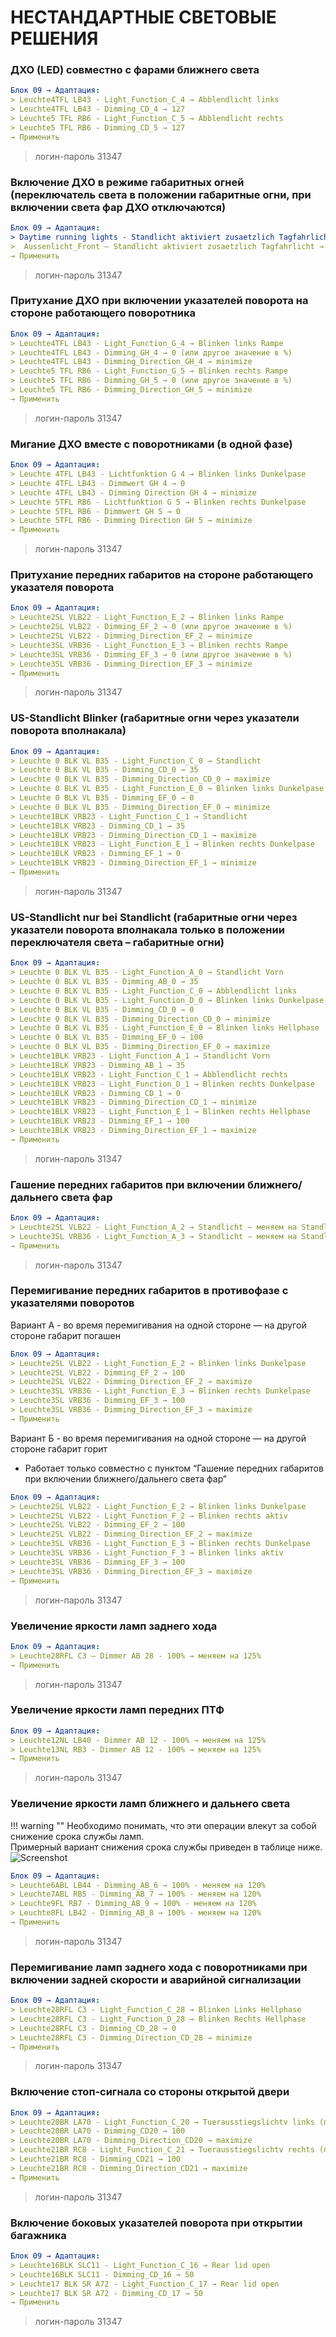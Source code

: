 # НЕСТАНДАРТНЫЕ СВЕТОВЫЕ РЕШЕНИЯ

### ДХО (LED) совместно с фарами ближнего света
``` yaml
Блок 09 → Адаптация:
> Leuchte4TFL LB43 - Light_Function_C_4 → Abblendlicht links
> Leuchte4TFL LB43 - Dimming_CD_4 → 127
> Leuchte5 TFL RB6 - Light_Function_C_5 → Abblendlicht rechts
> Leuchte5 TFL RB6 - Dimming_CD_5 → 127
→ Применить
```
> логин-пароль 31347	

### Включение ДХО в режиме габаритных огней (переключатель света в положении габаритные огни, при включении света фар ДХО отключаются)
``` yaml
Блок 09 → Адаптация:
> Daytime running lights - Standlicht aktiviert zusaetzlich Tagfahrlicht → active Для 19 м.г.:
>  Aussenlicht_Front — Standlicht aktiviert zusaetzlich Tagfahrlicht → акт.
→ Применить
```
> логин-пароль 31347	

### Притухание ДХО при включении указателей поворота на стороне работающего поворотника
``` yaml
Блок 09 → Адаптация:
> Leuchte4TFL LB43 - Light_Function_G_4 → Blinken links Rampe
> Leuchte4TFL LB43 - Dimming_GH_4 → 0 (или другое значение в %)
> Leuchte4TFL LB43 - Dimming_Direction_GH_4 → minimize
> Leuchte5 TFL RB6 - Light_Function_G_5 → Blinken rechts Rampe
> Leuchte5 TFL RB6 - Dimming_GH_5 → 0 (или другое значение в %)
> Leuchte5 TFL RB6 - Dimming_Direction_GH_5 → minimize
→ Применить
```
> логин-пароль 31347	

### Мигание ДХО вместе с поворотниками (в одной фазе)
``` yaml
Блок 09 → Адаптация:
> Leuchte 4TFL LB43 - Lichtfunktion G 4 → Blinken links Dunkelpase
> Leuchte 4TFL LB43 - Dimmwert GH 4 → 0
> Leuchte 4TFL LB43 - Dimming Direction GH 4 → minimize
> Leuchte 5TFL RB6 - Lichtfunktion G 5 → Blinken rechts Dunkelpase
> Leuchte 5TFL RB6 - Dimmwert GH 5 → 0
> Leuchte 5TFL RB6 - Dimming Direction GH 5 → minimize
→ Применить
```
> логин-пароль 31347	

### Притухание передних габаритов на стороне работающего указателя поворота
``` yaml
Блок 09 → Адаптация:
> Leuchte2SL VLB22 - Light_Function_E_2 → Blinken links Rampe
> Leuchte2SL VLB22 - Dimming_EF_2 → 0 (или другое значение в %)
> Leuchte2SL VLB22 - Dimming_Direction_EF_2 → minimize
> Leuchte3SL VRB36 - Light_Function_E_3 → Blinken rechts Rampe
> Leuchte3SL VRB36 - Dimming_EF_3 → 0 (или другое значение в %)
> Leuchte3SL VRB36 - Dimming_Direction_EF_3 → minimize
→ Применить
```
> логин-пароль 31347	

### US-Standlicht Blinker (габаритные огни через указатели поворота вполнакала)
``` yaml
Блок 09 → Адаптация:
> Leuchte 0 BLK VL B35 - Light_Function_C_0 → Standlicht
> Leuchte 0 BLK VL B35 - Dimming_CD_0 → 35
> Leuchte 0 BLK VL B35 - Dimming_Direction_CD_0 → maximize
> Leuchte 0 BLK VL B35 - Light_Function_E_0 → Blinken links Dunkelpase
> Leuchte 0 BLK VL B35 - Dimming_EF_0 → 0
> Leuchte 0 BLK VL B35 - Dimming_Direction_EF_0 → minimize
> Leuchte1BLK VRB23 - Light_Function_C_1 → Standlicht
> Leuchte1BLK VRB23 - Dimming_CD_1 → 35
> Leuchte1BLK VRB23 - Dimming_Direction_CD_1 → maximize
> Leuchte1BLK VRB23 - Light_Function_E_1 → Blinken rechts Dunkelpase
> Leuchte1BLK VRB23 - Dimming_EF_1 → 0
> Leuchte1BLK VRB23 - Dimming_Direction_EF_1 → minimize
→ Применить
```
> логин-пароль 31347	

### US-Standlicht nur bei Standlicht (габаритные огни через указатели поворота вполнакала только в положении переключателя света – габаритные огни)
``` yaml
Блок 09 → Адаптация:
> Leuchte 0 BLK VL B35 - Light_Function_A_0 → Standlicht Vorn
> Leuchte 0 BLK VL B35 - Dimming_AB_0 → 35
> Leuchte 0 BLK VL B35 - Light_Function_C_0 → Abblendlicht links
> Leuchte 0 BLK VL B35 - Light_Function_D_0 → Blinken links Dunkelpase
> Leuchte 0 BLK VL B35 - Dimming_CD_0 → 0
> Leuchte 0 BLK VL B35 - Dimming_Direction_CD_0 → minimize
> Leuchte 0 BLK VL B35 - Light_Function_E_0 → Blinken links Hellphase
> Leuchte 0 BLK VL B35 - Dimming_EF_0 → 100
> Leuchte 0 BLK VL B35 - Dimming_Direction_EF_0 → maximize
> Leuchte1BLK VRB23 - Light_Function_A_1 → Standlicht Vorn
> Leuchte1BLK VRB23 - Dimming_AB_1 → 35
> Leuchte1BLK VRB23 - Light_Function_C_1 → Abblendlicht rechts
> Leuchte1BLK VRB23 - Light_Function_D_1 → Blinken rechts Dunkelpase
> Leuchte1BLK VRB23 - Dimming_CD_1 → 0
> Leuchte1BLK VRB23 - Dimming_Direction_CD_1 → minimize
> Leuchte1BLK VRB23 - Light_Function_E_1 → Blinken rechts Hellphase
> Leuchte1BLK VRB23 - Dimming_EF_1 → 100
> Leuchte1BLK VRB23 - Dimming_Direction_EF_1 → maximize
→ Применить
```
> логин-пароль 31347	

### Гашение передних габаритов при включении ближнего/дальнего света фар
``` yaml
Блок 09 → Адаптация:
> Leuchte2SL VLB22 - Light_Function_A_2 → Standlicht — меняем на Standlicht vorn
> Leuchte3SL VRB36 - Light_Function_A_3 → Standlicht — меняем на Standlicht vorn
→ Применить
```
> логин-пароль 31347	

### Перемигивание передних габаритов в противофазе с указателями поворотов
Вариант А - во время перемигивания на одной стороне — на другой стороне габарит погашен
``` yaml
Блок 09 → Адаптация:
> Leuchte2SL VLB22 - Light_Function_E_2 → Blinken links Dunkelpase
> Leuchte2SL VLB22 - Dimming_EF_2 → 100
> Leuchte2SL VLB22 - Dimming_Direction_EF_2 → maximize
> Leuchte3SL VRB36 - Light_Function_E_3 → Blinken rechts Dunkelpase
> Leuchte3SL VRB36 - Dimming_EF_3 → 100
> Leuchte3SL VRB36 - Dimming_Direction_EF_3 → maximize
→ Применить
```
Вариант Б - во время перемигивания на одной стороне — на другой стороне габарит горит
* Работает только совместно с пунктом “Гашение передних габаритов при включении ближнего/дальнего света фар”
``` yaml
Блок 09 → Адаптация:
> Leuchte2SL VLB22 - Light_Function_E_2 → Blinken links Dunkelpase
> Leuchte2SL VLB22 - Light_Function_F_2 → Blinken rechts aktiv
> Leuchte2SL VLB22 - Dimming_EF_2 → 100
> Leuchte2SL VLB22 - Dimming_Direction_EF_2 → maximize
> Leuchte3SL VRB36 - Light_Function_E_3 → Blinken rechts Dunkelpase
> Leuchte3SL VRB36 - Light_Function_F_3 → Blinken links aktiv
> Leuchte3SL VRB36 - Dimming_EF_3 → 100
> Leuchte3SL VRB36 - Dimming_Direction_EF_3 → maximize
→ Применить
```
> логин-пароль 31347	

### Увеличение яркости ламп заднего хода
``` yaml
Блок 09 → Адаптация:
> Leuchte28RFL C3 — Dimmer АВ 28 - 100% → меняем на 125%
→ Применить
```
> логин-пароль 31347	

### Увеличение яркости ламп передних ПТФ
``` yaml
Блок 09 → Адаптация:
> Leuchte12NL LB40 - Dimmer АВ 12 - 100% → меняем на 125%
> Leuchte13NL RB3 - Dimmer АВ 12 - 100% → меняем на 125%
→ Применить
```
> логин-пароль 31347	

### Увеличение яркости ламп ближнего и дальнего света

!!! warning ""
    Необходимо понимать, что эти операции влекут за собой снижение срока службы ламп.   
    Примерный вариант снижения срока службы приведен в таблице ниже.  
    ![Screenshot](../images/PQ26/lamp_table.png)  

``` yaml
Блок 09 → Адаптация:
> Leuchte6ABL LB44 - Dimming_AB_6 → 100% - меняем на 120%
> Leuchte7ABL RB5 - Dimming_AB_7 → 100% - меняем на 120%
> Leuchte9FL RB7 - Dimming_AB_9 → 100% - меняем на 120%
> Leuchte8FL LB42 - Dimming_AB_8 → 100% - меняем на 120%
→ Применить
```
> логин-пароль 31347	

### Перемигивание ламп заднего хода с поворотниками при включении задней скорости и аварийной сигнализации
``` yaml
Блок 09 → Адаптация:
> Leuchte28RFL C3 - Light_Function_C_28 → Blinken Links Hellphase
> Leuchte28RFL C3 - Light_Function_D_28 → Blinken Rechts Hellphase
> Leuchte28RFL C3 - Dimming_CD_28 → 0
> Leuchte28RFL C3 - Dimming_Direction_CD_28 → minimize
→ Применить
```
> логин-пароль 31347	

### Включение стоп-сигнала со стороны открытой двери
``` yaml
Блок 09 → Адаптация:
> Leuchte20BR LA70 - Light_Function_C_20 → Tuerausstiegslichtv links (при откр.двери с левой стороны).
> Leuchte20BR LA70 - Dimming_CD20 → 100
> Leuchte20BR LA70 - Dimming_Direction_CD20 → maximize
> Leuchte21BR RC8 - Light_Function_C_21 → Tuerausstiegslichtv rechts (при откр.двери с правой стороны)
> Leuchte21BR RC8 - Dimming_CD21 → 100
> Leuchte21BR RC8 - Dimming_Direction_CD21 → maximize
→ Применить
```
> логин-пароль 31347	

### Включение боковых указателей поворота при открытии багажника
``` yaml
Блок 09 → Адаптация:
> Leuchte16BLK SLC11 - Light_Function_C_16 → Rear lid open
> Leuchte16BLK SLC11 - Dimming_CD_16 → 50
> Leuchte17 BLK SR A72 - Light_Function_C_17 → Rear lid open
> Leuchte17 BLK SR A72 - Dimming_CD_17 → 50
→ Применить
```
> логин-пароль 31347	

